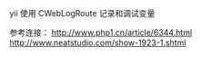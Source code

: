 yii 使用 CWebLogRoute 记录和调试变量

参考连接：
http://www.php1.cn/article/6344.html
http://www.neatstudio.com/show-1923-1.shtml
